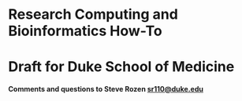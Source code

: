 # Research Computing and Bioinformatics How-To
# Draft for Duke School of Medicine
#### Comments and questions to Steve Rozen sr110@duke.edu
